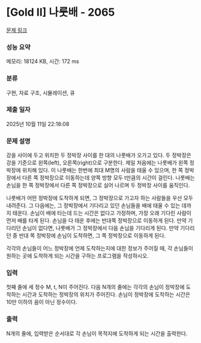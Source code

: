 # [Gold II] 나룻배 - 2065 

[문제 링크](https://www.acmicpc.net/problem/2065) 

### 성능 요약

메모리: 18124 KB, 시간: 172 ms

### 분류

구현, 자료 구조, 시뮬레이션, 큐

### 제출 일자

2025년 10월 11일 22:18:08

### 문제 설명

<p>강을 사이에 두고 위치한 두 정박장 사이를 한 대의 나룻배가 오가고 있다. 두 정박장은 강을 기준으로 왼쪽(left), 오른쪽(right)으로 구분한다. 제일 처음에는 나룻배가 왼쪽 정박장에 위치해 있다. 이 나룻배는 한번에 최대 M명의 사람을 태울 수 있으며, 한 쪽 정박장에서 다른 쪽 정박장으로 이동하는데 양쪽 방향 모두 t만큼의 시간이 걸린다. 나룻배는 손님을 한 쪽 정박장에서 다른 쪽 정박장으로 실어 나르며 두 정박장 사이를 움직인다.</p>

<p>나룻배가 어떤 정박장에 도착하게 되면, 그 정박장으로 가고자 하는 사람들을 우선 모두 내려준다. 그 다음에는, 그 정박장에서 기다리고 있던 손님들을 배에 태울 수 있는 데까지 태운다. 손님이 배에 타는데 드는 시간은 없다고 가정하며, 가장 오래 기다린 사람이 먼저 배를 타게 된다. 손님을 다 태운 후에는 반대쪽 정박장으로 이동하게 된다. 만약 기다리던 손님이 없다면, 나룻배가 그 정박장에서 다음 손님을 기다리게 된다. 만약 기다리던 중 반대 쪽 정박장에 손님이 도착하면, 그 쪽 정박장으로 이동하게 된다.</p>

<p>각각의 손님들이 어느 정박장에 언제 도착하는지에 대한 정보가 주어질 때, 각 손님들이 원하는 곳에 도착하게 되는 시간을 구하는 프로그램을 작성하시오.</p>

### 입력 

 <p>첫째 줄에 세 정수 M, t, N이 주어진다. 다음 N개의 줄에는 각각의 손님이 정박장에 도착하는 시간과 도착하는 정박장의 위치가 주어진다. 손님이 정박장에 도착하는 시간은 10만 이하의 음이 아닌 정수이다.</p>

### 출력 

 <p>N개의 줄에, 입력받은 순서대로 각 손님이 목적지에 도착하게 되는 시간을 출력한다.</p>

